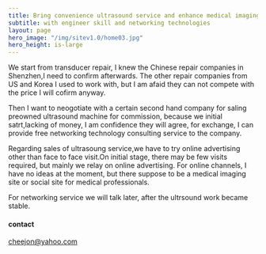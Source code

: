 ```yaml
---
title: Bring convenience ultrasound service and enhance medical imaging quality to doctors
subtitle: with engineer skill and networking technologies
layout: page
hero_image: "/img/sitev1.0/home03.jpg"
hero_height: is-large
---
```


We start from transducer repair, I knew the Chinese repair companies in Shenzhen,I need to confirm afterwards. The other repair companies from US and Korea I used to work with, but I am afaid they can not compete with the price I will cofirm anyway.

Then I want to neogotiate with a certain second hand company for saling preowned ultrasound machine for commission, because we initial satrt,lacking of money, I am confidence they will agree, for exchange, I can provide free networking technology consulting service to the company.

Regarding sales of ultrasoung service,we have to try online advertising other than face to face visit.On initial stage, there may be few visits required, but mainly we relay on online advertising. For online channels, I have no ideas at the moment, but there suppose to be a medical imaging site or social site for medical professionals.

For networking service we will talk later, after the ultrsound work became stable.

#### contact

cheejon@yahoo.com
